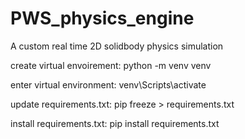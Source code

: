 # PWS_physics_engine

A custom real time 2D solidbody physics simulation

create virtual envoirement:
python -m venv venv

enter virtual environment:
venv\Scripts\activate

update requirements.txt:
pip freeze > requirements.txt

install requirements.txt:
pip install requirements.txt